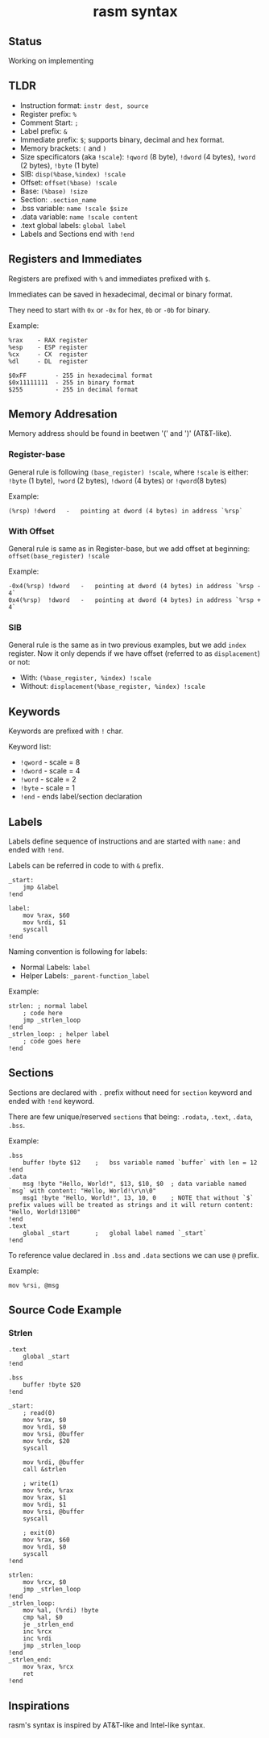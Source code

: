<h1 align=center>rasm syntax</h1>

## Status

Working on implementing

## TLDR

- Instruction format: `instr dest, source`
- Register prefix: `%`
- Comment Start: `;`
- Label prefix: `&`
- Immediate prefix: `$`; supports binary, decimal and hex format.
- Memory brackets: `(` and `)`
- Size specificators (aka `!scale`): `!qword` (8 byte), `!dword` (4 bytes), `!word` (2 bytes), `!byte` (1 byte)
- SIB: `disp(%base,%index) !scale`
- Offset: `offset(%base) !scale`
- Base: `(%base) !size`
- Section: `.section_name`
- .bss  variable: `name !scale $size`
- .data variable: `name !scale content`
- .text global labels: `global label`
- Labels and Sections end with `!end`

## Registers and Immediates

Registers are prefixed with `%` and immediates prefixed with `$`.

Immediates can be saved in hexadecimal, decimal or binary format.

They need to start with `0x` or `-0x` for hex, `0b` or `-0b` for binary.

Example:
```
%rax    - RAX register
%esp    - ESP register
%cx     - CX  register
%dl     - DL  register

$0xFF        - 255 in hexadecimal format
$0x11111111  - 255 in binary format
$255         - 255 in decimal format
```

## Memory Addresation

Memory address should be found in beetwen '(' and ')' (AT&T-like).

### Register-base

General rule is following `(base_register) !scale`, where `!scale` is either: 
`!byte` (1 byte), `!word` (2 bytes), `!dword` (4 bytes) or `!qword`(8 bytes)

Example:
```
(%rsp) !dword   -   pointing at dword (4 bytes) in address `%rsp`
```

### With Offset

General rule is same as in Register-base, but we add offset at beginning: `offset(base_register) !scale`

Example:
```
-0x4(%rsp) !dword   -   pointing at dword (4 bytes) in address `%rsp - 4`
0x4(%rsp)  !dword   -   pointing at dword (4 bytes) in address `%rsp + 4`
```

### SIB

General rule is the same as in two previous examples, but we add `index` register. Now it only depends if we have offset (referred to as `displacement`) or not:

- With:     `(%base_register, %index) !scale`
- Without:  `displacement(%base_register, %index) !scale`

## Keywords

Keywords are prefixed with `!` char.

Keyword list:
- `!qword` - scale = 8
- `!dword` - scale = 4
- `!word`  - scale = 2
- `!byte`  - scale = 1
- `!end`   - ends label/section declaration

## Labels

Labels define sequence of instructions and are started with `name:` and ended with `!end`.

Labels can be referred in code to with `&` prefix.

```
_start:
    jmp &label
!end

label:
    mov %rax, $60
    mov %rdi, $1
    syscall
!end
```

Naming convention is following for labels:
- Normal Labels: `label`
- Helper Labels: `_parent-function_label`

Example:
```
strlen: ; normal label
    ; code here
    jmp _strlen_loop
!end
_strlen_loop: ; helper label
    ; code goes here
!end
```

## Sections

Sections are declared with `.` prefix without need for `section` keyword and ended with `!end` keyword.

There are few unique/reserved `sections` that being: `.rodata`, `.text`, `.data`, `.bss`.

Example:
```
.bss
    buffer !byte $12    ;   bss variable named `buffer` with len = 12
!end
.data
    msg !byte "Hello, World!", $13, $10, $0  ; data variable named `msg` with content: "Hello, World!\r\n\0"
    msg1 !byte "Hello, World!", 13, 10, 0    ; NOTE that without `$` prefix values will be treated as strings and it will return content: "Hello, World!13100"
!end
.text
    global _start       ;   global label named `_start`
!end
```

To reference value declared in `.bss` and `.data` sections we can use `@` prefix.

Example:
```
mov %rsi, @msg
```

## Source Code Example

### Strlen

```
.text
    global _start
!end

.bss
    buffer !byte $20
!end

_start:
    ; read(0)
    mov %rax, $0
    mov %rdi, $0
    mov %rsi, @buffer
    mov %rdx, $20
    syscall

    mov %rdi, @buffer
    call &strlen

    ; write(1)
    mov %rdx, %rax
    mov %rax, $1
    mov %rdi, $1
    mov %rsi, @buffer
    syscall

    ; exit(0)
    mov %rax, $60
    mov %rdi, $0
    syscall
!end

strlen:
    mov %rcx, $0
    jmp _strlen_loop
!end
_strlen_loop:
    mov %al, (%rdi) !byte
    cmp %al, $0
    je _strlen_end
    inc %rcx
    inc %rdi
    jmp _strlen_loop
!end
_strlen_end:
    mov %rax, %rcx
    ret
!end
```

## Inspirations

rasm's syntax is inspired by AT&T-like and Intel-like syntax.
